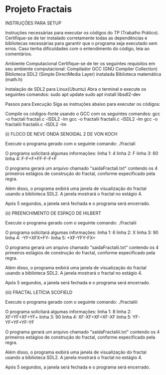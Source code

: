 # Projeto Fractais

INSTRUÇÕES PARA SETUP

Instruções necessárias para executar os códigos do TP (Trabalho Prático). Certifique-se de ter instalado
corretamente todas as dependências e bibliotecas necessárias para garantir
que o programa seja executado sem erros. Caso tenha dificuldades com o entendimento do código, leia ao
comentários.

Ambiente Computacional
Certifique-se de ter os seguintes requisitos em seu ambiente computacional:
Compilador GCC (GNU Compiler Collection)
Biblioteca SDL2 (Simple DirectMedia Layer) instalada
Biblioteca matemática (math.h)

Instalação de SDL2 para Linux(Ubuntu)
Abra o terminal e execute os seguintes comandos:
sudo apt update
sudo apt install libsdl2-dev

Passos para Execução
Siga as instruções abaixo para executar os códigos:

Compile os códigos-fonte usando o GCC com os seguintes comandos:
gcc -o fractali fractali.c -lSDL2 -lm
gcc -o fractalii fractalii.c -lSDL2 -lm
gcc -o fractaliii fractaliii.c -lSDL2 -lm

(i) FLOCO DE NEVE ONDA SENOIDAL 2 DE VON KOCH

Execute o programa gerado com o seguinte comando:
./fractali

O programa solicitará algumas informações:
linha 1: 4
linha 2: F
linha 3: 60
linha 4: F-F+F+FF-F-F+F

O programa gerará um arquivo chamado "saidaFractali.txt" contendo os 4 primeiros estágios de construção
do fractal, conforme especificado pela regra.

Além disso, o programa exibirá uma janela de visualização do fractal usando a biblioteca SDL2. A janela
mostrará o fractal no estágio 4.

Após 5 segundos, a janela será fechada e o programa será encerrado.

(ii) PREENCHIMENTO DE ESPAÇO DE HILBERT

Execute o programa gerado com o seguinte comando:
./fractalii

O programa solicitará algumas informações:
linha 1: 6
linha 2: X
linha 3: 90
linha 4: -YF+XFX+FY-
linha 5: +XF-YFY-FX+

O programa gerará um arquivo chamado "saidaFractalii.txt" contendo os 4 primeiros estágios de construção
do fractal, conforme especificado pela regra.

Além disso, o programa exibirá uma janela de visualização do fractal usando a biblioteca SDL2. A janela
mostrará o fractal no estágio 4.

Após 5 segundos, a janela será fechada e o programa será encerrado.

(iii) FRACTAL LETÍCIA SCOFIELD

Execute o programa gerado com o seguinte comando:
./fractaliii

O programa solicitará algumas informações:
linha 1: 8
linha 2: XF+YF+XF+YF+
linha 3: 90
linha 4: XF-XF+XF+XF-XF
linha 5: YF-YF+YF+YF-YF

O programa gerará um arquivo chamado "saidaFractaliii.txt" contendo os 4 primeiros estágios de construção
do fractal, conforme especificado pela regra.

Além disso, o programa exibirá uma janela de visualização do fractal usando a biblioteca SDL2. A janela
mostrará o fractal no estágio 4.

Após 5 segundos, a janela será fechada e o programa será encerrado.

